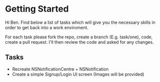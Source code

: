 # Getting Started

Hi Ben. Find below a list of tasks which will give you the necessary skills in order to get back into a work enviroment.

For each task please fork the repo, create a branch (E.g. task/one), code, create a pull request. I'll then review the code and asked for any changes.

## Tasks

* Recreate NSNotificationCentre + NSNotification 
* Create a simple Signup/Login UI screen (Images will be provided)
